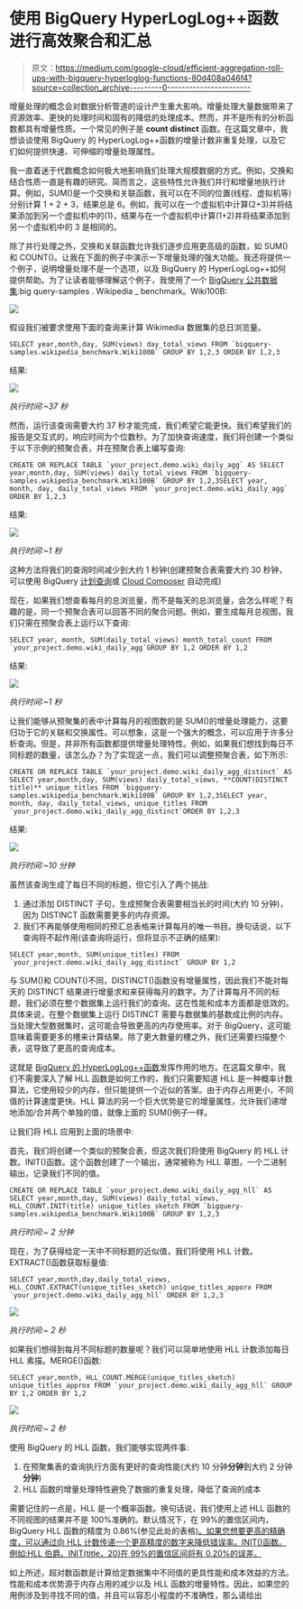 # 使用 BigQuery HyperLogLog++函数进行高效聚合和汇总

> 原文：<https://medium.com/google-cloud/efficient-aggregation-roll-ups-with-bigquery-hyperloglog-functions-80d408a046f4?source=collection_archive---------0----------------------->

增量处理的概念会对数据分析管道的设计产生重大影响。增量处理大量数据带来了资源效率、更快的处理时间和固有的降低的处理成本。然而，并不是所有的分析函数都具有增量性质。一个常见的例子是 **count distinct** 函数。在这篇文章中，我想谈谈使用 BigQuery 的 HyperLogLog++函数的增量计数非重复处理，以及它们如何提供快速、可伸缩的增量处理属性。

我一直着迷于代数概念如何极大地影响我们处理大规模数据的方式。例如，交换和结合性质一直是有趣的研究。简而言之，这些特性允许我们并行和增量地执行计算。例如，SUM()是一个交换和关联函数，我可以在不同的位置(线程、虚拟机等)分别计算 1 + 2 + 3，结果总是 6。例如，我可以在一个虚拟机中计算(2+3)并将结果添加到另一个虚拟机中的(1)，结果与在一个虚拟机中计算(1+2)并将结果添加到另一个虚拟机中的 3 是相同的。

除了并行处理之外，交换和关联函数允许我们逐步应用更高级的函数，如 SUM()和 COUNT()。让我在下面的例子中演示一下增量处理的强大功能。我还将提供一个例子，说明增量处理不是一个选项，以及 BigQuery 的 HyperLogLog++如何提供帮助。为了让读者能够理解这个例子，我使用了一个 [BigQuery 公共数据集](https://cloud.google.com/bigquery/public-data/):big query-samples . Wikipedia _ benchmark。Wiki100B:

![](img/3c30f9b24b635312644890a5e0e2052b.png)

假设我们被要求使用下面的查询来计算 Wikimedia 数据集的总日浏览量。

```
SELECT year,month,day, SUM(views) day_total_views FROM `bigquery-samples.wikipedia_benchmark.Wiki100B` GROUP BY 1,2,3 ORDER BY 1,2,3
```

结果:

![](img/068d83853e8cd46e0328b3155abc93aa.png)

*执行时间:~37 秒*

然而，运行该查询需要大约 37 秒才能完成，我们希望它能更快。我们希望我们的报告是交互式的，响应时间为个位数秒。为了加快查询速度，我们将创建一个类似于以下示例的预聚合表，并在预聚合表上编写查询:

```
CREATE OR REPLACE TABLE `your_project.demo.wiki_daily_agg` AS SELECT year,month,day, SUM(views) daily_total_views FROM `bigquery-samples.wikipedia_benchmark.Wiki100B` GROUP BY 1,2,3SELECT year, month, day, daily_total_views FROM `your_project.demo.wiki_daily_agg` ORDER BY 1,2,3
```

结果:

![](img/a7bdd74733c03196b3148053d0b9c450.png)

*执行时间:~1 秒*

这种方法将我们的查询时间减少到大约 1 秒钟(创建预聚合表需要大约 30 秒钟，可以使用 BigQuery [计划查询](https://cloud.google.com/bigquery/docs/scheduling-queries)或 [Cloud Composer](https://cloud.google.com/composer/) 自动完成)

现在，如果我们想查看每月的总浏览量，而不是每天的总浏览量，会怎么样呢？有趣的是，同一个预聚合表可以回答不同的聚合问题。例如，要生成每月总视图，我们只需在预聚合表上运行以下查询:

```
SELECT year, month, SUM(daily_total_views) month_total_count FROM `your_project.demo.wiki_daily_agg`GROUP BY 1,2 ORDER BY 1,2
```

结果:

![](img/cac8e7d145aad75b259977824c160d8b.png)

*执行时间:~1 秒*

让我们能够从预聚集的表中计算每月的视图数的是 SUM()的增量处理能力，这要归功于它的关联和交换属性。可以想象，这是一个强大的概念，可以应用于许多分析查询。但是，并非所有函数都提供增量处理特性。例如，如果我们想找到每日不同标题的数量，该怎么办？为了实现这一点，我们可以调整预聚合表，如下所示:

```
CREATE OR REPLACE TABLE `your_project.demo.wiki_daily_agg_distinct` AS SELECT year,month,day, SUM(views) daily_total_views, **COUNT(DISTINCT title)** unique_titles FROM `bigquery-samples.wikipedia_benchmark.Wiki100B` GROUP BY 1,2,3SELECT year, month, day, daily_total_views, unique_titles FROM `your_project.demo.wiki_daily_agg_distinct`ORDER BY 1,2,3
```

结果:

![](img/3e3ae1a12caa20e3687c99fc432e5795.png)

*执行时间:~10 分钟*

虽然该查询生成了每日不同的标题，但它引入了两个挑战:

1.  通过添加 DISTINCT 子句，生成预聚合表需要相当长的时间(大约 10 分钟)，因为 DISTINCT 函数需要更多的内存资源。
2.  我们不再能够使用相同的预汇总表格来计算每月的唯一书目。换句话说，以下查询将不起作用(该查询将运行，但将显示不正确的结果):

```
SELECT year,month, SUM(unique_titles) FROM `your_project.demo.wiki_daily_agg_distinct` GROUP BY 1,2
```

与 SUM()和 COUNT()不同，DISTINCT()函数没有增量属性，因此我们不能对每天的 DISTINCT 结果进行增量求和来获得每月的数字。为了计算每月不同的标题，我们必须在整个数据集上运行我们的查询。这在性能和成本方面都是低效的。具体来说，在整个数据集上运行 DISTINCT 需要与数据集的基数成比例的内存。当处理大型数据集时，这可能会导致更高的内存使用率。对于 BigQuery，这可能意味着需要更多的槽来计算结果。除了更大数量的槽之外，我们还需要扫描整个表，这导致了更高的查询成本。

这就是 [BigQuery 的 HyperLogLog++函数](https://cloud.google.com/bigquery/docs/reference/standard-sql/hll_functions)发挥作用的地方。在这篇文章中，我们不需要深入了解 HLL 函数是如何工作的，我们只需要知道 HLL 是一种概率计数算法，它使用较少的内存，但只能提供一个近似的答案。由于内存占用更小，不同值的计算速度更快。HLL 算法的另一个巨大优势是它的增量属性，允许我们递增地添加/合并两个单独的值，就像上面的 SUM()例子一样。

让我们将 HLL 应用到上面的场景中:

首先，我们将创建一个类似的预聚合表，但这次我们将使用 BigQuery 的 HLL 计数。INIT()函数。这个函数创建了一个输出，通常被称为 HLL 草图，一个二进制输出，记录我们不同的值。

```
CREATE OR REPLACE TABLE `your_project.demo.wiki_daily_agg_hll` AS SELECT year,month,day, SUM(views) daily_total_views, HLL_COUNT.INIT(title) unique_titles_sketch FROM `bigquery-samples.wikipedia_benchmark.Wiki100B` GROUP BY 1,2,3
```

*执行时间:~ 2 分钟*

现在，为了获得给定一天中不同标题的近似值，我们将使用 HLL 计数。EXTRACT()函数获取标量值:

```
SELECT year,month,day,daily_total_views, HLL_COUNT.EXTRACT(unique_titles_sketch) unique_titles_apporx FROM `your_project.demo.wiki_daily_agg_hll` ORDER BY 1,2,3
```

![](img/697ed2c2902548d11823364b7fac9d98.png)

*执行时间:~ 2 秒*

如果我们想得到每月不同标题的数量呢？我们可以简单地使用 HLL 计数添加每日 HLL 素描。MERGE()函数:

```
SELECT year,month, HLL_COUNT.MERGE(unique_titles_sketch) unique_titles_approx FROM `your_project.demo.wiki_daily_agg_hll` GROUP BY 1,2 ORDER BY 1,2
```

![](img/d5d6ba79236d33087ffed00eaada809d.png)

*执行时间:~ 2 秒*

使用 BigQuery 的 HLL 函数，我们能够实现两件事:

1.  在预聚集表的查询执行方面有更好的查询性能(大约 10 分钟**分钟**到大约 2 分钟**分钟**)
2.  HLL 函数的增量处理特性避免了数据的重复处理，降低了查询的成本

需要记住的一点是，HLL 是一个概率函数。换句话说，我们使用上述 HLL 函数的不同视图的结果并不是 100%准确的。默认情况下，在 99%的置信区间内，BigQuery HLL 函数的精度为 0.86%(参见此处的表格[)。如果您想要更高的精确度，可以通过向 HLL 计数传递一个更高精度的数字来降低错误率。INIT()函数。例如:HLL 伯爵。INIT(title，20)在 99%的置信区间将有 0.20%的误差。](https://cloud.google.com/bigquery/docs/reference/standard-sql/hll_functions)

如上所述，超对数函数是计算给定数据集中不同值的更具性能和成本效益的方法。性能和成本优势源于内存占用的减少以及 HLL 函数的增量特性。因此，如果您的用例涉及到寻找不同的值，并且可以容忍小程度的不准确性，那么请给出